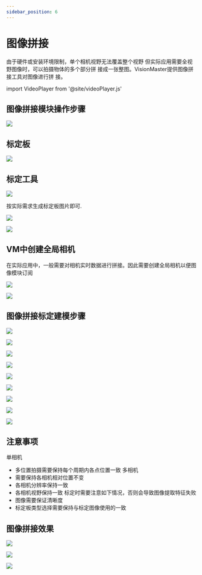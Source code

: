 ```yaml
---
sidebar_position: 6
---
```

# 图像拼接

由于硬件或安装环境限制，单个相机视野无法覆盖整个视野
但实际应用需要全视野图像时，可以拍摄物体的多个部分拼
接成一张整图。VisionMaster提供图像拼接工具对图像进行拼
接。

import VideoPlayer from '@site/videoPlayer.js'

<VideoPlayer src="https://www.hikrobotics.com/cn2/source/vision/video/2021/6/25/20210625074155440.mp4"/>

## 图像拼接模块操作步骤

![](image.png)

## 标定板

![](image-1.png)

## 标定工具

![](image-2.png)

按实际需求生成标定板图片即可.

![](image-3.png)

![](image-4.png)

## VM中创建全局相机

在实际应用中，一般需要对相机实时数据进行拼接。因此需要创建全局相机以便图像模块订阅

![](image-5.png)

![](image-6.png)

## 图像拼接标定建模步骤

![](image-7.png)

![](image-8.png)

![](image-10.png)

![](image-11.png)

![](image-12.png)

![](image-13.png)

![](image-14.png)

![](image-15.png)

![](image-16.png)

## 注意事项

单相机
- 多位置拍摄需要保持每个周期内各点位置一致
多相机
- 需要保持各相机相对位置不变
- 各相机分辨率保持一致
- 各相机视野保持一致
标定时需要注意如下情况，否则会导致图像提取特征失败
- 图像需要保证清晰度
- 标定板类型选择需要保持与标定图像使用的一致

## 图像拼接效果

![](image-19.png)

![](image-17.png)

![](image-18.png)






